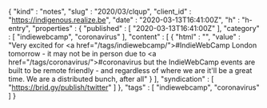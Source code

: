 {
  "kind" : "notes",
  "slug" : "2020/03/clqup",
  "client_id" : "https://indigenous.realize.be",
  "date" : "2020-03-13T16:41:00Z",
  "h" : "h-entry",
  "properties" : {
    "published" : [ "2020-03-13T16:41:00Z" ],
    "category" : [ "indiewebcamp", "coronavirus" ],
    "content" : [ {
      "html" : "",
      "value" : "Very excited for <a href=\"/tags/indiewebcamp/\">#IndieWebCamp</a> London tomorrow - it may not be in person due to <a href=\"/tags/coronavirus/\">#coronavirus</a> but the IndieWebCamp events are built to be remote friendly - and regardless of where we are it'll be a great time. We are a distributed bunch, after all"
    } ],
    "syndication" : [ "https://brid.gy/publish/twitter" ]
  },
  "tags" : [ "indiewebcamp", "coronavirus" ]
}
